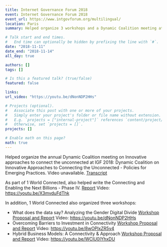 ```yaml
---
title: Internet Governance Forum 2018
event: Internet Governance Forum 2018
event_url: https://www.intgovforum.org/multilingual/
location: Paris
summary: Helped organize 3 workshops and a Dynamic Coalition meeting at IGF 2018. 

# Talk start and end times.
#   End time can optionally be hidden by prefixing the line with `#`.
date: "2018-11-11"
date_end: "2018-11-14"
all_day: true

authors: []
tags: []

# Is this a featured talk? (true/false)
featured: false

links:
url_video: "https://youtu.be/dNonNDP2HHs"

# Projects (optional).
#   Associate this post with one or more of your projects.
#   Simply enter your project's folder or file name without extension.
#   E.g. `projects = ["internal-project"]` references `content/project/deep-learning/index.md`.
#   Otherwise, set `projects = []`.
projects: []

# Enable math on this page?
math: true
---
```


Helped organize the annual Dynamic Coalition meeting on Innovative approaches to connect the unconnected at IGF 2018: Dynamic Coalition on Innovative Approaches to Connecting the Unconnected - Policies for Emerging Practices. Video unavailable. [Transcript](https://www.intgovforum.org/multilingual/content/igf-2018-day-2-salle-viii-dc-connecting-the-unconnected-policies-for-emerging-practices)

As part of 1 World Connected, also helped write the Connecting and Enabling the Next Billions - Phase IV. [Report](https://www.intgovforum.org/multilingual/content/cenb-%E2%80%93-phase-iv-0) Video: https://youtu.be/X3mvduFdThk

In addition, 1 World Connected also organized three workshops:

* What does the data say? Analyzing the Gender Digital Divide [Workshop Proposal and Report](https://www.intgovforum.org/multilingual/content/igf-2018-ws-156-what-does-the-data-say-analyzing-the-gender-digital-divide) Video: https://youtu.be/dNonNDP2HHs
* Overcoming Barriers to Investment in Connectivity [Workshop Proposal and Report](https://www.intgovforum.org/multilingual/content/igf-2018-ws-384-overcoming-barriers-to-investment-in-connectivity) Video: https://youtu.be/8wOPlxZR5y4
* Hybrid Business Models: A Connectivity & Approach [Workshop Proposal and Report](https://www.intgovforum.org/multilingual/content/igf-2018-ws-426-hybrid-business-models-a-connectivity-approach) Video: https://youtu.be/WClU0IYhxDU






